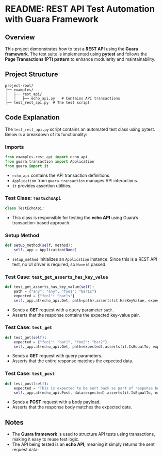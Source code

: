 # README: REST API Test Automation with Guara Framework

## Overview
This project demonstrates how to test a **REST API** using the **Guara framework**. The test suite is implemented using **pytest** and follows the **Page Transactions (PT) pattern** to enhance modularity and maintainability.

## Project Structure
```
project-root/
│── examples/
│   ├── rest_api/
│   │   ├── echo_api.py   # Contains API transactions
│── test_rest_api.py  # The test script
```

## Code Explanation
The `test_rest_api.py` script contains an automated test class using pytest. Below is a breakdown of its functionality:

### Imports
```python
from examples.rest_api import echo_api
from guara.transaction import Application
from guara import it
```
- `echo_api` contains the API transaction definitions.
- `Application` from `guara.transaction` manages API interactions.
- `it` provides assertion utilities.

### Test Class: `TestEchoApi`
```python
class TestEchoApi:
```
- This class is responsible for testing the **echo API** using Guara’s transaction-based approach.

### Setup Method
```python
def setup_method(self, method):
    self._app = Application(None)
```
- `setup_method` initializes an `Application` instance. Since this is a REST API test, no UI driver is required, so `None` is passed.

### Test Case: `test_get_asserts_has_key_value`
```python
def test_get_asserts_has_key_value(self):
    path = {"any": "any", "foo1": "bar1s"}
    expected = {"foo1": "bar1s"}
    self._app.at(echo_api.Get, path=path).asserts(it.HasKeyValue, expected)
```
- Sends a **GET** request with a query parameter `path`.
- Asserts that the response contains the expected key-value pair.

### Test Case: `test_get`
```python
def test_get(self):
    expected = {"foo1": "bar1", "foo2": "bar2"}
    self._app.at(echo_api.Get, path=expected).asserts(it.IsEqualTo, expected)
```
- Sends a **GET** request with query parameters.
- Asserts that the entire response matches the expected data.

### Test Case: `test_post`
```python
def test_post(self):
    expected = "This is expected to be sent back as part of response body."
    self._app.at(echo_api.Post, data=expected).asserts(it.IsEqualTo, expected)
```
- Sends a **POST** request with a body payload.
- Asserts that the response body matches the expected data.

## Notes
- The **Guara framework** is used to structure API tests using transactions, making it easy to reuse test logic.
- The API being tested is an **echo API**, meaning it simply returns the sent request data.

